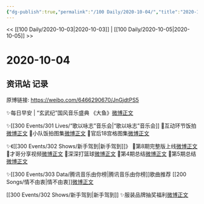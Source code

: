 ```yaml
---
{"dg-publish":true,"permalink":"/100 Daily/2020-10-04/","title":"2020-10-04","created":"2023-04-08T14:14:36.079+08:00","updated":"2023-04-08T14:15:34.375+08:00"}
---
```



<< [[100 Daily/2020-10-03\|2020-10-03]] | [[100 Daily/2020-10-05\|2020-10-05]] >>

# 2020-10-04

## 资讯站 记录

原博链接: https://weibo.com/6466290670/JnGjdtPS5

✨每日早安 | “玄武纪”国风音乐盛典
《大鱼》[微博正文](https://m.weibo.cn/6466290670/4556221862380669)

✨[[300 Events/301 Lives/“歌以咏志”音乐会\|“歌以咏志”音乐会]]
💫互动环节饭拍[微博正文](https://m.weibo.cn/6466290670/4556237422724549)
💫小队饭拍图集[微博正文](https://m.weibo.cn/6466290670/4556337986406119)
💫官后18宫格图集[微博正文](https://m.weibo.cn/6466290670/4556423273121221)

✨《[[300 Events/302 Shows/新手驾到\|新手驾到]]》
💫第8期完整版上线[微博正文](https://m.weibo.cn/6466290670/4556248920101610)
💫才哥分享视频[微博正文](https://m.weibo.cn/6466290670/4556273524154461)
💫深深打篮球[微博正文](https://m.weibo.cn/6466290670/4556416331555470)
💫第4期总结[微博正文](https://m.weibo.cn/6466290670/4556267416980903)
💫第5期总结[微博正文](https://m.weibo.cn/6466290670/4556269086839972)

✨[[300 Events/303 Data/腾讯音乐由你榜\|腾讯音乐由你榜]]歌曲推荐 [[200 Songs/情不由衷\|情不由衷]][微博正文](https://m.weibo.cn/6466290670/4556331824971978)

[[300 Events/302 Shows/新手驾到\|新手驾到]]
✨服装品牌抽奖福利[微博正文](https://m.weibo.cn/6466290670/4556368407699194)
